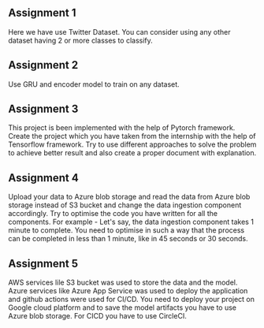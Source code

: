 ## Assignment 1
Here we have use Twitter Dataset. You can consider using any other dataset having 2 or more classes to classify.

## Assignment 2
Use GRU and encoder model to train on any dataset.

## Assignment 3
This project is been implemented with the help of Pytorch framework. Create the project which you have taken from the internship with the help of Tensorflow framework. Try to use different approaches to solve the problem to achieve better result and also create a proper document with explanation.

## Assignment 4
Upload your data to Azure blob storage and read the data from Azure blob storage instead of S3 bucket and change the data ingestion component accordingly. Try to optimise the code you have written for all the components. For example - Let's say, the data ingestion component takes 1 minute to complete. You need to optimise in such a way that the process can be completed in less than 1 minute, like in 45 seconds or 30 seconds.

## Assignment 5
AWS services lile S3 bucket was used to store the data and the model. Azure services like Azure App Service was used to deploy the application and github actions were used for CI/CD. You need to deploy your project on Google cloud platform and to save the model artifacts you have to use Azure blob storage. For CICD you have to use CircleCI.